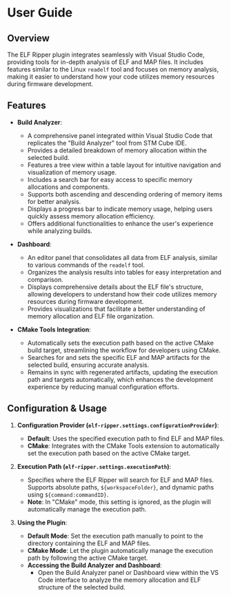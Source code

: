 # User Guide

## Overview

The ELF Ripper plugin integrates seamlessly with Visual Studio Code, providing tools for in-depth analysis of ELF and MAP files. It includes features similar to the Linux `readelf` tool and focuses on memory analysis, making it easier to understand how your code utilizes memory resources during firmware development.

## Features

- **Build Analyzer**: 
  - A comprehensive panel integrated within Visual Studio Code that replicates the "Build Analyzer" tool from STM Cube IDE.
  - Provides a detailed breakdown of memory allocation within the selected build.
  - Features a tree view within a table layout for intuitive navigation and visualization of memory usage.
  - Includes a search bar for easy access to specific memory allocations and components.
  - Supports both ascending and descending ordering of memory items for better analysis.
  - Displays a progress bar to indicate memory usage, helping users quickly assess memory allocation efficiency.
  - Offers additional functionalities to enhance the user's experience while analyzing builds.

- **Dashboard**:
  - An editor panel that consolidates all data from ELF analysis, similar to various commands of the `readelf` tool.
  - Organizes the analysis results into tables for easy interpretation and comparison.
  - Displays comprehensive details about the ELF file's structure, allowing developers to understand how their code utilizes memory resources during firmware development.
  - Provides visualizations that facilitate a better understanding of memory allocation and ELF file organization.

- **CMake Tools Integration**:
  - Automatically sets the execution path based on the active CMake build target, streamlining the workflow for developers using CMake.
  - Searches for and sets the specific ELF and MAP artifacts for the selected build, ensuring accurate analysis.
  - Remains in sync with regenerated artifacts, updating the execution path and targets automatically, which enhances the development experience by reducing manual configuration efforts.
  
## Configuration & Usage

1. **Configuration Provider (`elf-ripper.settings.configurationProvider`)**:

   - **Default**: Uses the specified execution path to find ELF and MAP files.
   - **CMake**: Integrates with the CMake Tools extension to automatically set the execution path based on the active CMake target.

2. **Execution Path (`elf-ripper.settings.executionPath`)**:

   - Specifies where the ELF Ripper will search for ELF and MAP files. Supports absolute paths, `${workspaceFolder}`, and dynamic paths using `${command:commandID}`.
   - **Note**: In "CMake" mode, this setting is ignored, as the plugin will automatically manage the execution path.
 
3. **Using the Plugin**:
   - **Default Mode**: Set the execution path manually to point to the directory containing the ELF and MAP files.
   - **CMake Mode**: Let the plugin automatically manage the execution path by following the active CMake target.
   - **Accessing the Build Analyzer and Dashboard**:
     - Open the Build Analyzer panel or Dashboard view within the VS Code interface to analyze the memory allocation and ELF structure of the selected build.
